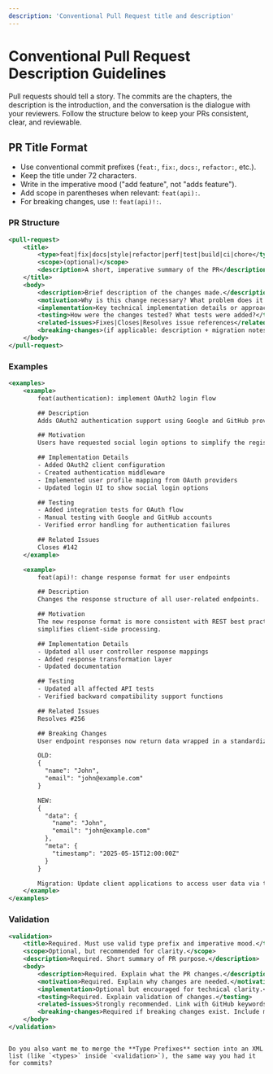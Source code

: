 ```yaml
---
description: 'Conventional Pull Request title and description'
---
```


# Conventional Pull Request Description Guidelines

Pull requests should tell a story. The commits are the chapters, the description is the introduction, and the conversation is the dialogue with your reviewers. Follow the structure below to keep your PRs consistent, clear, and reviewable.

## PR Title Format

- Use conventional commit prefixes (`feat:`, `fix:`, `docs:`, `refactor:`, etc.).
- Keep the title under 72 characters.
- Write in the imperative mood ("add feature", not "adds feature").
- Add scope in parentheses when relevant: `feat(api):`.
- For breaking changes, use `!`: `feat(api)!:`.

### PR Structure

```xml
<pull-request>
	<title>
		<type>feat|fix|docs|style|refactor|perf|test|build|ci|chore</type>
		<scope>(optional)</scope>
		<description>A short, imperative summary of the PR</description>
	</title>
	<body>
		<description>Brief description of the changes made.</description>
		<motivation>Why is this change necessary? What problem does it solve?</motivation>
		<implementation>Key technical implementation details or approach taken.</implementation>
		<testing>How were the changes tested? What tests were added?</testing>
		<related-issues>Fixes|Closes|Resolves issue references</related-issues>
		<breaking-changes>(if applicable: description + migration notes)</breaking-changes>
	</body>
</pull-request>
````

### Examples

```xml
<examples>
	<example>
		feat(authentication): implement OAuth2 login flow

		## Description
		Adds OAuth2 authentication support using Google and GitHub providers.

		## Motivation
		Users have requested social login options to simplify the registration process.

		## Implementation Details
		- Added OAuth2 client configuration
		- Created authentication middleware
		- Implemented user profile mapping from OAuth providers
		- Updated login UI to show social login options

		## Testing
		- Added integration tests for OAuth flow
		- Manual testing with Google and GitHub accounts
		- Verified error handling for authentication failures

		## Related Issues
		Closes #142
	</example>

	<example>
		feat(api)!: change response format for user endpoints

		## Description
		Changes the response structure of all user-related endpoints.

		## Motivation
		The new response format is more consistent with REST best practices and
		simplifies client-side processing.

		## Implementation Details
		- Updated all user controller response mappings
		- Added response transformation layer
		- Updated documentation

		## Testing
		- Updated all affected API tests
		- Verified backward compatibility support functions

		## Related Issues
		Resolves #256

		## Breaking Changes
		User endpoint responses now return data wrapped in a standardized envelope:

		OLD:
		{
		  "name": "John",
		  "email": "john@example.com"
		}

		NEW:
		{
		  "data": {
		    "name": "John",
		    "email": "john@example.com"
		  },
		  "meta": {
		    "timestamp": "2025-05-15T12:00:00Z"
		  }
		}

		Migration: Update client applications to access user data via the "data" property.
	</example>
</examples>
```

### Validation

```xml
<validation>
	<title>Required. Must use valid type prefix and imperative mood.</title>
	<scope>Optional, but recommended for clarity.</scope>
	<description>Required. Short summary of PR purpose.</description>
	<body>
		<description>Required. Explain what the PR changes.</description>
		<motivation>Required. Explain why changes are needed.</motivation>
		<implementation>Optional but encouraged for technical clarity.</implementation>
		<testing>Required. Explain validation of changes.</testing>
		<related-issues>Strongly recommended. Link with GitHub keywords.</related-issues>
		<breaking-changes>Required if breaking changes exist. Include migration instructions.</breaking-changes>
	</body>
</validation>
```

```

Do you also want me to merge the **Type Prefixes** section into an XML list (like `<types>` inside `<validation>`), the same way you had it for commits?
```
